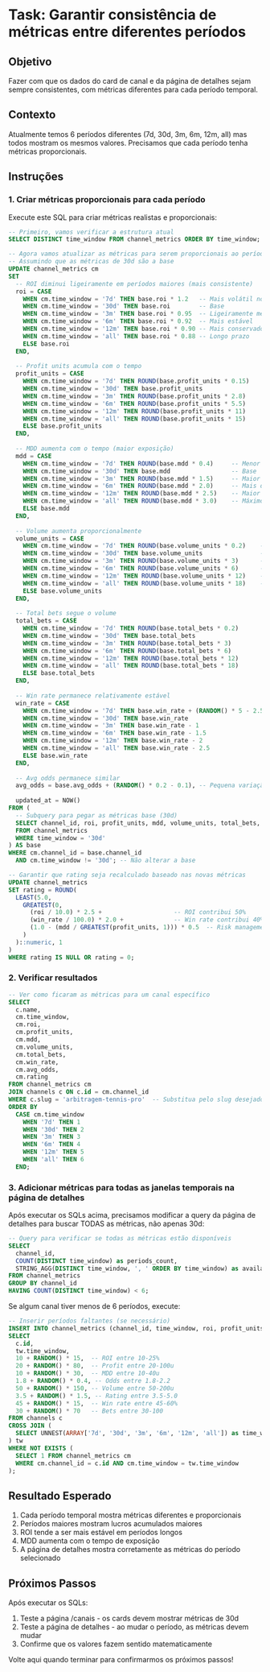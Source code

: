 # Task: Garantir consistência de métricas entre diferentes períodos

## Objetivo
Fazer com que os dados do card de canal e da página de detalhes sejam sempre consistentes, com métricas diferentes para cada período temporal.

## Contexto
Atualmente temos 6 períodos diferentes (7d, 30d, 3m, 6m, 12m, all) mas todos mostram os mesmos valores. Precisamos que cada período tenha métricas proporcionais.

## Instruções

### 1. Criar métricas proporcionais para cada período

Execute este SQL para criar métricas realistas e proporcionais:

```sql
-- Primeiro, vamos verificar a estrutura atual
SELECT DISTINCT time_window FROM channel_metrics ORDER BY time_window;

-- Agora vamos atualizar as métricas para serem proporcionais ao período
-- Assumindo que as métricas de 30d são a base
UPDATE channel_metrics cm
SET 
  -- ROI diminui ligeiramente em períodos maiores (mais consistente)
  roi = CASE 
    WHEN cm.time_window = '7d' THEN base.roi * 1.2   -- Mais volátil no curto prazo
    WHEN cm.time_window = '30d' THEN base.roi        -- Base
    WHEN cm.time_window = '3m' THEN base.roi * 0.95  -- Ligeiramente menor
    WHEN cm.time_window = '6m' THEN base.roi * 0.92  -- Mais estável
    WHEN cm.time_window = '12m' THEN base.roi * 0.90 -- Mais conservador
    WHEN cm.time_window = 'all' THEN base.roi * 0.88 -- Longo prazo
    ELSE base.roi
  END,
  
  -- Profit units acumula com o tempo
  profit_units = CASE 
    WHEN cm.time_window = '7d' THEN ROUND(base.profit_units * 0.15)    -- ~15% do mensal
    WHEN cm.time_window = '30d' THEN base.profit_units                 -- Base
    WHEN cm.time_window = '3m' THEN ROUND(base.profit_units * 2.8)     -- ~3x mensal
    WHEN cm.time_window = '6m' THEN ROUND(base.profit_units * 5.5)     -- ~6x mensal
    WHEN cm.time_window = '12m' THEN ROUND(base.profit_units * 11)     -- ~12x mensal
    WHEN cm.time_window = 'all' THEN ROUND(base.profit_units * 15)     -- Todo histórico
    ELSE base.profit_units
  END,
  
  -- MDD aumenta com o tempo (maior exposição)
  mdd = CASE 
    WHEN cm.time_window = '7d' THEN ROUND(base.mdd * 0.4)     -- Menor no curto prazo
    WHEN cm.time_window = '30d' THEN base.mdd                 -- Base
    WHEN cm.time_window = '3m' THEN ROUND(base.mdd * 1.5)     -- Maior exposição
    WHEN cm.time_window = '6m' THEN ROUND(base.mdd * 2.0)     -- Mais drawdown
    WHEN cm.time_window = '12m' THEN ROUND(base.mdd * 2.5)    -- Maior histórico
    WHEN cm.time_window = 'all' THEN ROUND(base.mdd * 3.0)    -- Máximo histórico
    ELSE base.mdd
  END,
  
  -- Volume aumenta proporcionalmente
  volume_units = CASE 
    WHEN cm.time_window = '7d' THEN ROUND(base.volume_units * 0.2)    -- ~20% do mensal
    WHEN cm.time_window = '30d' THEN base.volume_units                -- Base
    WHEN cm.time_window = '3m' THEN ROUND(base.volume_units * 3)      -- 3x
    WHEN cm.time_window = '6m' THEN ROUND(base.volume_units * 6)      -- 6x
    WHEN cm.time_window = '12m' THEN ROUND(base.volume_units * 12)    -- 12x
    WHEN cm.time_window = 'all' THEN ROUND(base.volume_units * 18)    -- Todo histórico
    ELSE base.volume_units
  END,
  
  -- Total bets segue o volume
  total_bets = CASE 
    WHEN cm.time_window = '7d' THEN ROUND(base.total_bets * 0.2)    
    WHEN cm.time_window = '30d' THEN base.total_bets                
    WHEN cm.time_window = '3m' THEN ROUND(base.total_bets * 3)      
    WHEN cm.time_window = '6m' THEN ROUND(base.total_bets * 6)      
    WHEN cm.time_window = '12m' THEN ROUND(base.total_bets * 12)    
    WHEN cm.time_window = 'all' THEN ROUND(base.total_bets * 18)    
    ELSE base.total_bets
  END,
  
  -- Win rate permanece relativamente estável
  win_rate = CASE 
    WHEN cm.time_window = '7d' THEN base.win_rate + (RANDOM() * 5 - 2.5)  -- ±2.5% variação
    WHEN cm.time_window = '30d' THEN base.win_rate                        -- Base
    WHEN cm.time_window = '3m' THEN base.win_rate - 1                     -- Ligeiramente menor
    WHEN cm.time_window = '6m' THEN base.win_rate - 1.5                   -- Mais estável
    WHEN cm.time_window = '12m' THEN base.win_rate - 2                    -- Convergindo
    WHEN cm.time_window = 'all' THEN base.win_rate - 2.5                  -- Média histórica
    ELSE base.win_rate
  END,
  
  -- Avg odds permanece similar
  avg_odds = base.avg_odds + (RANDOM() * 0.2 - 0.1), -- Pequena variação ±0.1
  
  updated_at = NOW()
FROM (
  -- Subquery para pegar as métricas base (30d)
  SELECT channel_id, roi, profit_units, mdd, volume_units, total_bets, win_rate, avg_odds
  FROM channel_metrics
  WHERE time_window = '30d'
) AS base
WHERE cm.channel_id = base.channel_id
  AND cm.time_window != '30d'; -- Não alterar a base

-- Garantir que rating seja recalculado baseado nas novas métricas
UPDATE channel_metrics
SET rating = ROUND(
  LEAST(5.0, 
    GREATEST(0, 
      (roi / 10.0) * 2.5 +                    -- ROI contribui 50%
      (win_rate / 100.0) * 2.0 +              -- Win rate contribui 40%
      (1.0 - (mdd / GREATEST(profit_units, 1))) * 0.5  -- Risk management 10%
    )
  )::numeric, 1
)
WHERE rating IS NULL OR rating = 0;
```

### 2. Verificar resultados

```sql
-- Ver como ficaram as métricas para um canal específico
SELECT 
  c.name,
  cm.time_window,
  cm.roi,
  cm.profit_units,
  cm.mdd,
  cm.volume_units,
  cm.total_bets,
  cm.win_rate,
  cm.avg_odds,
  cm.rating
FROM channel_metrics cm
JOIN channels c ON c.id = cm.channel_id
WHERE c.slug = 'arbitragem-tennis-pro'  -- Substitua pelo slug desejado
ORDER BY 
  CASE cm.time_window
    WHEN '7d' THEN 1
    WHEN '30d' THEN 2
    WHEN '3m' THEN 3
    WHEN '6m' THEN 4
    WHEN '12m' THEN 5
    WHEN 'all' THEN 6
  END;
```

### 3. Adicionar métricas para todas as janelas temporais na página de detalhes

Após executar os SQLs acima, precisamos modificar a query da página de detalhes para buscar TODAS as métricas, não apenas 30d:

```sql
-- Query para verificar se todas as métricas estão disponíveis
SELECT 
  channel_id,
  COUNT(DISTINCT time_window) as periods_count,
  STRING_AGG(DISTINCT time_window, ', ' ORDER BY time_window) as available_periods
FROM channel_metrics
GROUP BY channel_id
HAVING COUNT(DISTINCT time_window) < 6;
```

Se algum canal tiver menos de 6 períodos, execute:

```sql
-- Inserir períodos faltantes (se necessário)
INSERT INTO channel_metrics (channel_id, time_window, roi, profit_units, mdd, avg_odds, volume_units, rating, win_rate, total_bets)
SELECT 
  c.id,
  tw.time_window,
  10 + RANDOM() * 15,  -- ROI entre 10-25%
  20 + RANDOM() * 80,  -- Profit entre 20-100u
  10 + RANDOM() * 30,  -- MDD entre 10-40u
  1.8 + RANDOM() * 0.4, -- Odds entre 1.8-2.2
  50 + RANDOM() * 150, -- Volume entre 50-200u
  3.5 + RANDOM() * 1.5, -- Rating entre 3.5-5.0
  45 + RANDOM() * 15,  -- Win rate entre 45-60%
  30 + RANDOM() * 70   -- Bets entre 30-100
FROM channels c
CROSS JOIN (
  SELECT UNNEST(ARRAY['7d', '30d', '3m', '6m', '12m', 'all']) as time_window
) tw
WHERE NOT EXISTS (
  SELECT 1 FROM channel_metrics cm 
  WHERE cm.channel_id = c.id AND cm.time_window = tw.time_window
);
```

## Resultado Esperado

1. Cada período temporal mostra métricas diferentes e proporcionais
2. Períodos maiores mostram lucros acumulados maiores
3. ROI tende a ser mais estável em períodos longos
4. MDD aumenta com o tempo de exposição
5. A página de detalhes mostra corretamente as métricas do período selecionado

## Próximos Passos

Após executar os SQLs:
1. Teste a página /canais - os cards devem mostrar métricas de 30d
2. Teste a página de detalhes - ao mudar o período, as métricas devem mudar
3. Confirme que os valores fazem sentido matematicamente

Volte aqui quando terminar para confirmarmos os próximos passos!